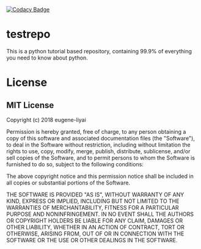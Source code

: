 [![Codacy Badge](https://api.codacy.com/project/badge/Grade/48cde7f301b24670bbd64988ae698754)](https://www.codacy.com/app/eugene-liyai/testrepo?utm_source=github.com&amp;utm_medium=referral&amp;utm_content=eugene-liyai/testrepo&amp;utm_campaign=Badge_Grade)
# testrepo
This is a python tutorial based repository, containing 99.9% of everything you need to know about python.

# License

## MIT License

Copyright (c) 2018 eugene-liyai

Permission is hereby granted, free of charge, to any person obtaining a copy
of this software and associated documentation files (the "Software"), to deal
in the Software without restriction, including without limitation the rights
to use, copy, modify, merge, publish, distribute, sublicense, and/or sell
copies of the Software, and to permit persons to whom the Software is
furnished to do so, subject to the following conditions:

The above copyright notice and this permission notice shall be included in all
copies or substantial portions of the Software.

THE SOFTWARE IS PROVIDED "AS IS", WITHOUT WARRANTY OF ANY KIND, EXPRESS OR
IMPLIED, INCLUDING BUT NOT LIMITED TO THE WARRANTIES OF MERCHANTABILITY,
FITNESS FOR A PARTICULAR PURPOSE AND NONINFRINGEMENT. IN NO EVENT SHALL THE
AUTHORS OR COPYRIGHT HOLDERS BE LIABLE FOR ANY CLAIM, DAMAGES OR OTHER
LIABILITY, WHETHER IN AN ACTION OF CONTRACT, TORT OR OTHERWISE, ARISING FROM,
OUT OF OR IN CONNECTION WITH THE SOFTWARE OR THE USE OR OTHER DEALINGS IN THE
SOFTWARE.
